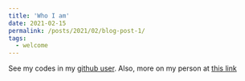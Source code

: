 ```yaml
---
title: 'Who I am'
date: 2021-02-15
permalink: /posts/2021/02/blog-post-1/
tags:
  - welcome
---
```


See my codes in my [github user](https://github.com/AdolfoSimazBunzel).
Also, more on my person at [this link](https://garra.iar.unlp.edu.ar/people/adolfo.html)
